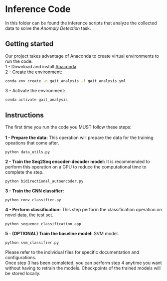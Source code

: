 # Inference Code
In this folder can be found the inference scripts that analyze the collected data to solve the *Anomaly Detection* task.

## Getting started 
Our project takes advantage of Anaconda to create virtual environments to run the code.</br>
1 - Download and install [Anaconda](https://www.anaconda.com/distribution/#download-section).</br>
2 - Create the environment:
```bash
conda env create -n gait_analysis -f gait_analysis.yml
```
3 - Activate the environment:
```bash
conda activate gait_analysis 
```

## Instructions
The first time you run the code you MUST follow these steps:</br></br>
**1 - Prepare the data:** This operation will prepare the data for the training opeations that come after.
```bash
python data_utils.py 
```
**2 - Train the Seq2Seq encoder-decoder model:** It is recommended to perform this operation on a GPU to reduce the computational time to complete the step.
```bash
python bidirectional_autoencoder.py 
```
**3 - Train the CNN classifier:**
```bash
python conv_classifier.py
```
**4 - Perform classification:** This step perform the classification operation on novel data, the test set.
```bash
python sequence_classification_app 
```
**5 - (OPTIONAL) Train the baseline model:**  SVM model.
```bash
python svm_classifier.py 
```

Please refer to the individual files for specific documentation and configurations.</br>
Once step 3 has been completed, you can perform step 4 anytime you want without having to retrain the models. Checkpoints of the trained models will be stored locally.
